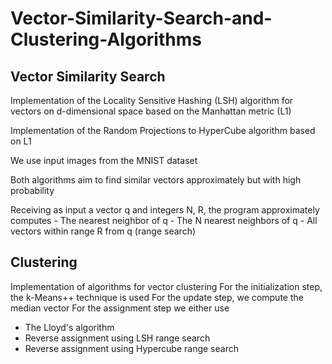 # Vector-Similarity-Search-and-Clustering-Algorithms

## Vector Similarity Search

Implementation of the Locality Sensitive Hashing (LSH) algorithm for vectors on d-dimensional space based on the Manhattan metric (L1)

Implementation of the Random Projections to HyperCube algorithm based on L1

We use input images from the MNIST dataset

Both algorithms aim to find similar vectors approximately but with high probability

Receiving as input a vector q and integers N, R, the program approximately computes 
	- The nearest neighbor of q
	- The N nearest neighbors of q
	- All vectors within range R from q (range search)


## Clustering

Implementation of algorithms for vector clustering
For the initialization step, the k-Means++ technique is used
For the update step, we compute the median vector
For the assignment step we either use 

- The Lloyd's algorithm
- Reverse assignment using LSH range search
- Reverse assignment using Hypercube range search
